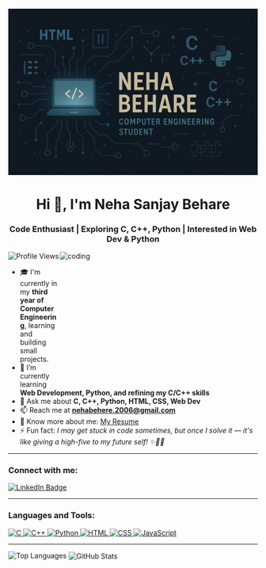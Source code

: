 ![logo](banner.png)

<h1 align="center">Hi 👋, I'm Neha Sanjay Behare</h1>
<h3 align="center">Code Enthusiast | Exploring C, C++, Python | Interested in Web Dev & Python</h3>

<img align="right" alt="coding" width="400" height="270" src="https://i.pinimg.com/originals/e7/26/c7/e726c74ac081eed50feee1433d12c998.gif">

<p align="left">
  <img src="https://komarev.com/ghpvc/?username=nehabehere&label=Profile%20views&color=0e75b6&style=flat" alt="Profile Views" />
</p>

- 🎓 I'm currently in my **third year of Computer Engineering**, learning and building small projects.
- 🌱 I’m currently learning **Web Development, Python, and refining my C/C++ skills**
- 💬 Ask me about **C, C++, Python, HTML, CSS, Web Dev**
- 📫 Reach me at **nehabehere.2006@gmail.com**
- 📄 Know more about me: [My Resume](#) <!-- Insert your actual resume link here -->
- ⚡ Fun fact: *I may get stuck in code sometimes, but once I solve it — it's like giving a high-five to my future self! ✨🧠💖*

---

<h3 align="left">Connect with me:</h3>
<p align="left">
  <a href="https://www.linkedin.com/in/neha-behare-386b7b287" target="_blank">
    <img src="https://img.shields.io/badge/LinkedIn-Neha%20Behare-blue?style=flat&logo=linkedin" alt="LinkedIn Badge"/>
  </a>
</p>

---

<h3 align="left">Languages and Tools:</h3>
<p align="left">
  <a href="https://www.cprogramming.com/" target="_blank"> <img src="https://cdn.jsdelivr.net/gh/devicons/devicon/icons/c/c-original.svg" alt="C" width="40" height="40"/> </a>
  <a href="https://www.w3schools.com/cpp/" target="_blank"> <img src="https://cdn.jsdelivr.net/gh/devicons/devicon/icons/cplusplus/cplusplus-original.svg" alt="C++" width="40" height="40"/> </a>
  <a href="https://www.python.org" target="_blank"> <img src="https://cdn.jsdelivr.net/gh/devicons/devicon/icons/python/python-original.svg" alt="Python" width="40" height="40"/> </a>
  <a href="https://www.w3.org/html/" target="_blank"> <img src="https://cdn.jsdelivr.net/gh/devicons/devicon/icons/html5/html5-original.svg" alt="HTML" width="40" height="40"/> </a>
  <a href="https://www.w3schools.com/css/" target="_blank"> <img src="https://cdn.jsdelivr.net/gh/devicons/devicon/icons/css3/css3-original.svg" alt="CSS" width="40" height="40"/> </a>
  <a href="https://developer.mozilla.org/en-US/docs/Web/JavaScript" target="_blank"> <img src="https://cdn.jsdelivr.net/gh/devicons/devicon/icons/javascript/javascript-original.svg" alt="JavaScript" width="40" height="40"/> </a>
</p>

---

<p><img align="left" src="https://github-readme-stats.vercel.app/api/top-langs?username=nehabehere&show_icons=true&locale=en&layout=compact" alt="Top Languages" /></p>

<p>&nbsp;<img align="center" src="https://github-readme-stats.vercel.app/api?username=nehabehere&show_icons=true&locale=en" alt="GitHub Stats" /></p>
